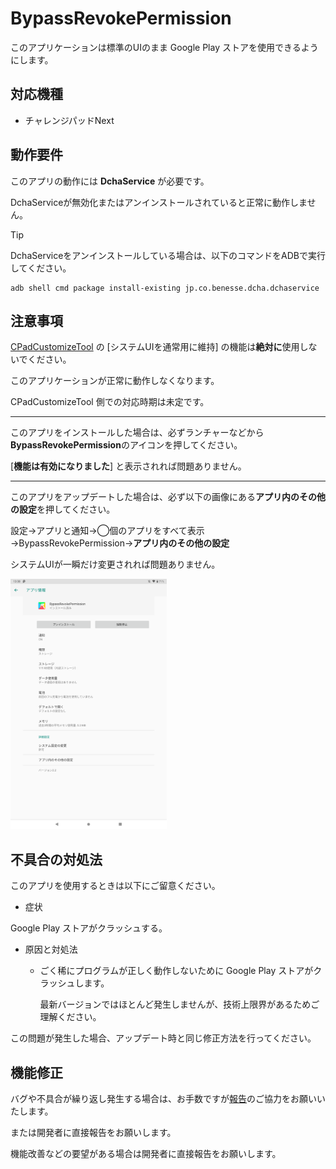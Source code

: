 # BypassRevokePermission

このアプリケーションは標準のUIのまま Google Play ストアを使用できるようにします。

## 対応機種

- チャレンジパッドNext

## 動作要件

このアプリの動作には **DchaService** が必要です。

DchaServiceが無効化またはアンインストールされていると正常に動作しません。

> [!TIP]
> DchaServiceをアンインストールしている場合は、以下のコマンドをADBで実行してください。
> ```
> adb shell cmd package install-existing jp.co.benesse.dcha.dchaservice
> ```
 
## 注意事項

[CPadCustomizeTool](https://github.com/Kobold831/CPadCustomizeTool) の \[システムUIを通常用に維持\] の機能は**絶対に**使用しないでください。

このアプリケーションが正常に動作しなくなります。

CPadCustomizeTool 側での対応時期は未定です。

---

このアプリをインストールした場合は、必ずランチャーなどから**BypassRevokePermission**のアイコンを押してください。

\[**機能は有効になりました**\] と表示されれば問題ありません。

---

このアプリをアップデートした場合は、必ず以下の画像にある**アプリ内のその他の設定**を押してください。

設定→アプリと通知→◯個のアプリをすべて表示→BypassRevokePermission→**アプリ内のその他の設定**

システムUIが一瞬だけ変更されれば問題ありません。

<a href="#"><img src="images/image-01.png" height="400"></a>

## 不具合の対処法

このアプリを使用するときは以下にご留意ください。

- 症状

Google Play ストアがクラッシュする。

- 原因と対処法
  - ごく稀にプログラムが正しく動作しないために Google Play ストアがクラッシュします。

    最新バージョンではほとんど発生しませんが、技術上限界があるためご理解ください。

この問題が発生した場合、アップデート時と同じ修正方法を行ってください。

## 機能修正

バグや不具合が繰り返し発生する場合は、お手数ですが[報告](https://github.com/Kobold831/BypassRevokePermission/issues)のご協力をお願いいたします。

または開発者に直接報告をお願いします。

機能改善などの要望がある場合は開発者に直接報告をお願いします。
